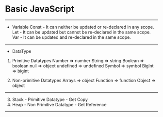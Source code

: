 # Basic JavaScript
*******************************************************************************
- Variable
Const - It can neither be updated or re-declared in any scope.
Let - It can be updated but cannot be re-declared in the same scope.
Var - It can be updated and re-declared in the same scope.

*******************************************************************************
- DataType

1) Primitive Datatypes
       Number => number
       String  => string
       Boolean  => boolean
       null  => object
       undefined  =>  undefined
       Symbol  =>  symbol
       BigInt  =>  bigint

2) Non-primitive Datatypes
       Arrays  =>  object
       Function  =>  function
       Object  =>  object

*******************************************************************************
3) Stack - Primitive Datatype - Get Copy 
4) Heap - Non Primitive Datatype  - Get Reference 
*******************************************************************************